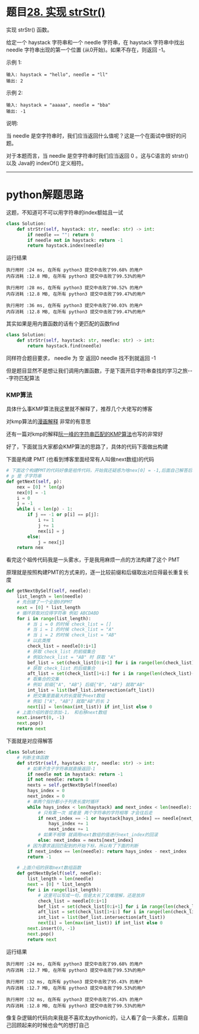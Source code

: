 # 题目[28. 实现 strStr()](https://leetcode-cn.com/problems/implement-strstr/)

实现 strStr() 函数。

给定一个 haystack 字符串和一个 needle 字符串，在 haystack 字符串中找出 needle 字符串出现的第一个位置 (从0开始)。如果不存在，则返回  -1。

示例 1:

```
输入: haystack = "hello", needle = "ll"
输出: 2
```

示例 2:

```
输入: haystack = "aaaaa", needle = "bba"
输出: -1
```

说明:

当 needle 是空字符串时，我们应当返回什么值呢？这是一个在面试中很好的问题。

对于本题而言，当 needle 是空字符串时我们应当返回 0 。这与C语言的 strstr() 以及 Java的 indexOf() 定义相符。

*****

# python解题思路

这题，不知道可不可以用字符串的index额姑且一试

```python
class Solution:
    def strStr(self, haystack: str, needle: str) -> int:
        if needle == "": return 0
        if needle not in haystack: return -1
        return haystack.index(needle)
```

运行结果

```
执行用时 :24 ms, 在所有 python3 提交中击败了99.68% 的用户
内存消耗 :12.8 MB, 在所有 python3 提交中击败了99.53%的用户

执行用时 :28 ms, 在所有 python3 提交中击败了98.52% 的用户
内存消耗 :12.8 MB, 在所有 python3 提交中击败了99.47%的用户

执行用时 :36 ms, 在所有 python3 提交中击败了90.03% 的用户
内存消耗 :12.8 MB, 在所有 python3 提交中击败了99.47%的用户
```

其实如果是用内置函数的话有个更匹配的函数find

```python
class Solution:
    def strStr(self, haystack: str, needle: str) -> int:
        return haystack.find(needle)
```

同样符合题目要求， needle 为 空 返回0 needle 找不到就返回 -1

但是题目显然不是想让我们调用内置函数，于是下面开启字符串查找的学习之旅---字符匹配算法

### KMP算法

具体什么事KMP算法我这里就不解释了，推荐几个大佬写的博客

对kmp算法的[漫画解释](http://www.sohu.com/a/336648975_453160) 非常的有意思

还有一篇对kmp的解释[阮一峰的字符串匹配的KMP算法](http://www.ruanyifeng.com/blog/2013/05/Knuth%E2%80%93Morris%E2%80%93Pratt_algorithm.html)也写的非常好

好了，下面就当大家都会KMP算法的思路了，具体的代码下面做出构建

下面是构建 PMT (也看到博客里面经常有人叫做next数组)的代码

```python
# 下面这个构建PMT的代码好像是祖传代码，开始我还疑惑为啥nex[0] = -1,后面自己解答后才发现是方便判断，后面会做解释
# p 是 子字符串
def getNext(self, p):
    nex = [0] * len(p)
    nex[0] = -1
    i = 0
    j = -1
    while i < len(p) - 1:
        if j == -1 or p[i] == p[j]:
            i += 1
            j += 1
            nex[i] = j 
        else:
            j = nex[j]
    return nex
```

看完这个祖传代码我是一头雾水，于是我用麻烦一点的方法构建了这个 PMT

原理就是按照构建PMT的方式来的，逐一比较前缀和后缀取出对应得最长重复长度

```python
def getNextBySelf(self, needle):
    list_length = len(needle)
    # 先创建了一个全是0的PMT
    next = [0] * list_length
    # 循环获取对应得字符串 例如 ABCDABD
    for i in range(list_length):
        # 当 i = 0 的时候 check_list = []
        # 当 i = 1 的时候 check_list = "A"
        # 当 i = 2 的时候 check_list = "AB"
        # 以此类推
        check_list = needle[0:i+1]
        # 获取 check_list 的前缀集合 
        # 例如check_list = "AB" 时 获取 "A"
        bef_list = set(check_list[0:i+1] for i in range(len(check_list)-1))
        # 获取 check_list 的后缀集合 
        aft_list = set(check_list[1+i:] for i in range(len(check_list)-1))
        # 取集合的交集
        # 例如 前缀{"A", "AB"} 后缀{"B", "AB"} 就取"AB"
        int_list = list(bef_list.intersection(aft_list))
        # 把交集里面最大的长度赋予next数组
        # 例如 ["A", "AB"] 就取"AB"的长 2
        next[i] = len(max(int_list)) if int_list else 0
    # 上面介绍的首位添加-1， 和右移next数组
    next.insert(0, -1)
    next.pop()
    return next
```

下面就是对应得解答

```python
class Solution:
    # 判断主体函数
    def strStr(self, haystack: str, needle: str) -> int:
        # 如果不含子字符串就直接返回-1
        if needle not in haystack: return -1
        if not needle: return 0
        nexts = self.getNextBySelf(needle)
        hays_index = 0
        next_index = 0 
        # 单两个指针都小于列表长度时循环
        while hays_index < len(haystack) and next_index < len(needle):
            # 只有第一次 或者是 两个字符串的字符相等 才会往后走
            if next_index == -1 or haystack[hays_index] == needle[next_index]:
                hays_index += 1
                next_index += 1
            # 如果不相等 就调用next数组的值进行next_index的回滚
            else: next_index = nexts[next_index]
        # 因为要求返回匹配到的开始下标，所以有了下面的判断
        if next_index == len(needle): return hays_index - next_index
        return -1
    
	# 上面介绍的获取next数组函数
    def getNextBySelf(self, needle):
        list_length = len(needle)
        next = [0] * list_length
        for i in range(list_length):
            # 这里可以写成一句，但是太长了又难理解，还是放弃
            check_list = needle[0:i+1]
            bef_list = set(check_list[0:i+1] for i in range(len(check_list)-1))
            aft_list = set(check_list[1+i:] for i in range(len(check_list)-1))
            int_list = list(bef_list.intersection(aft_list))
            next[i] = len(max(int_list)) if int_list else 0
        next.insert(0, -1)
        next.pop()
        return next
```

运行结果

```
执行用时 :24 ms, 在所有 python3 提交中击败了99.68% 的用户
内存消耗 :12.7 MB, 在所有 python3 提交中击败了99.53%的用户

执行用时 :32 ms, 在所有 python3 提交中击败了95.43% 的用户
内存消耗 :12.7 MB, 在所有 python3 提交中击败了99.53%的用户

执行用时 :32 ms, 在所有 python3 提交中击败了95.43% 的用户
内存消耗 :12.8 MB, 在所有 python3 提交中击败了99.53%的用户
```

像复杂逻辑的代码向来我是不喜欢太pythonic的，让人看了会一头雾水，后期自己回顾起来的时候也会气的想打自己


